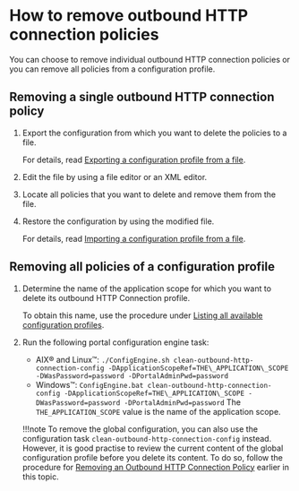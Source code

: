 # How to remove outbound HTTP connection policies

You can choose to remove individual outbound HTTP connection policies or you can remove all policies from a configuration profile.


## Removing a single outbound HTTP connection policy

1.  Export the configuration from which you want to delete the policies to a file.

    For details, read [Exporting a configuration profile from a file](outbhttp_cfgsmptsk_export_policy2file.md).

2.  Edit the file by using a file editor or an XML editor.

3.  Locate all policies that you want to delete and remove them from the file.

4.  Restore the configuration by using the modified file.

    For details, read [Importing a configuration profile from a file](outbhttp_cfgsmptsk_restore_import_policy_profile.md).


## Removing all policies of a configuration profile

1.  Determine the name of the application scope for which you want to delete its outbound HTTP Connection profile.

    To obtain this name, use the procedure under [Listing all available configuration profiles](outbhttp_cfgsmptsk_list_all_cfg_prfls.md).

2.  Run the following portal configuration engine task:

    -   AIX® and Linux™: `./ConfigEngine.sh clean-outbound-http-connection-config -DApplicationScopeRef=THE\_APPLICATION\_SCOPE -DWasPassword=password -DPortalAdminPwd=password`
    -   Windows™: `ConfigEngine.bat clean-outbound-http-connection-config -DApplicationScopeRef=THE\_APPLICATION\_SCOPE -DWasPassword=password -DPortalAdminPwd=password`
    The `THE_APPLICATION_SCOPE` value is the name of the application scope.

    !!!note
        To remove the global configuration, you can also use the configuration task `clean-outbound-http-connection-config` instead. However, it is good practise to review the current content of the global configuration profile before you delete its content. To do so, follow the procedure for [Removing an Outbound HTTP Connection Policy](outbhttp_cfgsmptsk_remove_policy.md) earlier in this topic.



